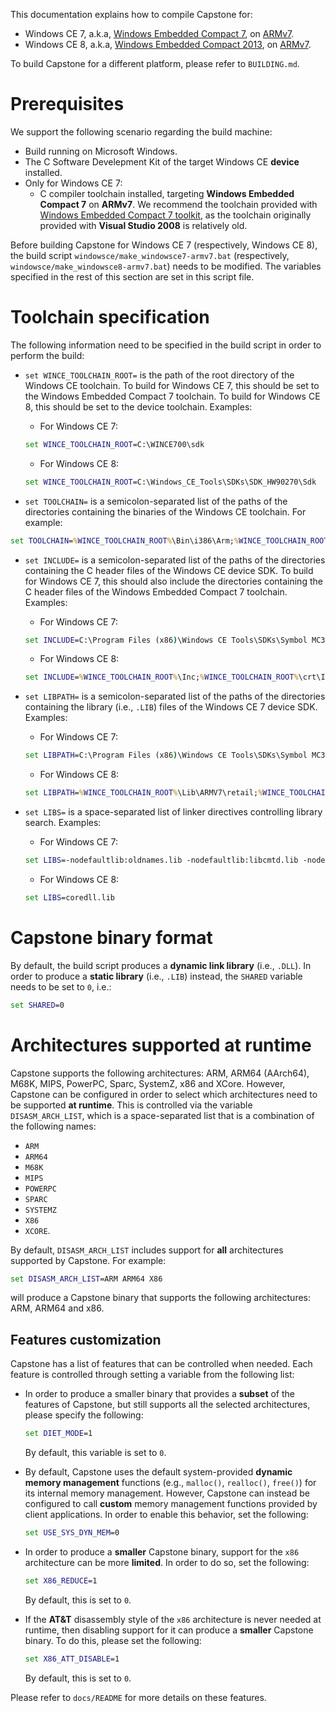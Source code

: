 This documentation explains how to compile Capstone for:
- Windows CE 7, a.k.a, [Windows Embedded Compact 7](https://www.microsoft.com/windowsembedded/en-us/windows-embedded-compact-7.aspx), on [ARMv7](http://infocenter.arm.com/help/index.jsp?topic=/com.arm.doc.ddi0406c/index.html).
- Windows CE 8, a.k.a, [Windows Embedded Compact 2013](https://www.microsoft.com/windowsembedded/en-us/windows-embedded-compact-2013.aspx), on [ARMv7](http://infocenter.arm.com/help/index.jsp?topic=/com.arm.doc.ddi0406c/index.html).

To build Capstone for a different platform, please refer to `BUILDING.md`.

# Prerequisites

We support the following scenario regarding the build machine:
- Build running on Microsoft Windows.
- The C Software Develepment Kit of the target Windows CE **device** installed.
- Only for Windows CE 7:
  - C compiler toolchain installed, targeting **Windows Embedded Compact 7** on **ARMv7**.  We recommend the toolchain provided with [Windows Embedded Compact 7 toolkit](https://msdn.microsoft.com/en-us/library/jj200349%28v=winembedded.70%29.aspx), as the toolchain originally provided with **Visual Studio 2008** is relatively old.

Before building Capstone for Windows CE 7 (respectively, Windows CE 8), the build script `windowsce/make_windowsce7-armv7.bat` (respectively, `windowsce/make_windowsce8-armv7.bat`) needs to be modified. The variables specified in the rest of this section are set in this script file.

# Toolchain specification

The following information need to be specified in the build script in order to perform the build:
- `set WINCE_TOOLCHAIN_ROOT=` is the path of the root directory of the Windows CE toolchain. To build for Windows CE 7, this should be set to the Windows Embedded Compact 7 toolchain. To build for Windows CE 8, this should be set to the device toolchain.
Examples:
  - For Windows CE 7:
  ```bat
  set WINCE_TOOLCHAIN_ROOT=C:\WINCE700\sdk
  ```
  - For Windows CE 8:
  ```bat
  set WINCE_TOOLCHAIN_ROOT=C:\Windows_CE_Tools\SDKs\SDK_HW90270\Sdk
  ```

- `set TOOLCHAIN=` is a semicolon-separated list of the paths of the directories containing the binaries of the Windows CE toolchain.
For example:
```bat
set TOOLCHAIN=%WINCE_TOOLCHAIN_ROOT%\Bin\i386\Arm;%WINCE_TOOLCHAIN_ROOT%\Bin\i386
```

- `set INCLUDE=` is a semicolon-separated list of the paths of the directories containing the C header files of the Windows CE device SDK. To build for Windows CE 7, this should also include the directories containing the C header files of the Windows Embedded Compact 7 toolchain.
Examples:
  - For Windows CE 7:
  ```bat
  set INCLUDE=C:\Program Files (x86)\Windows CE Tools\SDKs\Symbol MC3200c70 Windows CE 7.0 PSDK\Include\Armv4i;C:\WINCE700\public\common\sdk\inc
  ```
  - For Windows CE 8:
  ```bat
  set INCLUDE=%WINCE_TOOLCHAIN_ROOT%\Inc;%WINCE_TOOLCHAIN_ROOT%\crt\Include
  ```

- `set LIBPATH=` is a semicolon-separated list of the paths of the directories containing the library (i.e., `.LIB`) files of the Windows CE 7 device SDK.
Examples:
  - For Windows CE 7:
  ```bat
  set LIBPATH=C:\Program Files (x86)\Windows CE Tools\SDKs\Symbol MC3200c70 Windows CE 7.0 PSDK\Lib\ARMv4I
  ```
  - For Windows CE 8:
  ```bat
  set LIBPATH=%WINCE_TOOLCHAIN_ROOT%\Lib\ARMV7\retail;%WINCE_TOOLCHAIN_ROOT%\Crt\Lib\ARM
  ```

- `set LIBS=` is a space-separated list of linker directives controlling library search.
Examples:
  - For Windows CE 7:
  ```bat
  set LIBS=-nodefaultlib:oldnames.lib -nodefaultlib:libcmtd.lib -nodefaultlib:libcmt.lib coredll.lib corelibc.lib
  ```
  - For Windows CE 8:
  ```bat
  set LIBS=coredll.lib
  ```

# Capstone binary format

By default, the build script produces a **dynamic link library** (i.e., `.DLL`). In order to produce a **static library** (i.e., `.LIB`) instead, the `SHARED` variable needs to be set to `0`, i.e.:
```bat
set SHARED=0
```

# Architectures supported at runtime

Capstone supports the following architectures: ARM, ARM64 (AArch64), M68K, MIPS, PowerPC, Sparc, SystemZ, x86 and XCore. However, Capstone can be configured in order to select which architectures need to be supported **at runtime**. This is controlled via the variable `DISASM_ARCH_LIST`, which is a space-separated list that is a combination of the following names:
- `ARM`
- `ARM64`
- `M68K`
- `MIPS`
- `POWERPC`
- `SPARC`
- `SYSTEMZ`
- `X86`
- `XCORE`.

By default, `DISASM_ARCH_LIST` includes support for **all** architectures supported by Capstone.
For example:
```bat
set DISASM_ARCH_LIST=ARM ARM64 X86
```
will produce a Capstone binary that supports the following architectures: ARM, ARM64 and x86.

## Features customization

Capstone has a list of features that can be controlled when needed. Each feature is controlled through setting a variable from the following list:

- In order to produce a smaller binary that provides a **subset** of the features of Capstone, but still supports all the selected architectures, please specify the following:
  ```bat
  set DIET_MODE=1
  ```
  By default, this variable is set to `0`.

- By default, Capstone uses the default system-provided **dynamic memory management** functions (e.g., `malloc()`, `realloc()`, `free()`) for its internal memory management. However, Capstone can instead be configured to call **custom** memory management functions provided by client applications. In order to enable this behavior, set the following:
  ```bat
  set USE_SYS_DYN_MEM=0
  ```

- In order to produce a **smaller** Capstone binary, support for the `x86` architecture can be more **limited**. In order to do so, set the following:
  ```bat
  set X86_REDUCE=1
  ```
  By default, this is set to `0`.

- If the **AT&T** disassembly style of the `x86` architecture is never needed at runtime, then disabling support for it can produce a **smaller** Capstone binary. To do this, please set the following:
  ```bat
  set X86_ATT_DISABLE=1
  ```
  By default, this is set to `0`.

Please refer to `docs/README` for more details on these features.

